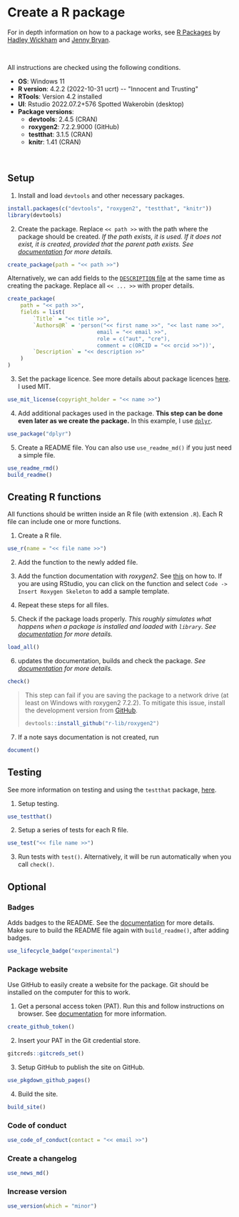 # Create a R package

For in depth information on how to a package works, see [R Packages](https://r-pkgs.org/) by [Hadley Wickham](https://hadley.nz/) and [Jenny Bryan](https://jennybryan.org/).

</br>

All instructions are checked using the following conditions.
- **OS**: Windows 11
- **R version**: 4.2.2 (2022-10-31 ucrt) -- "Innocent and Trusting"
- **RTools**: Version 4.2 installed
- **UI**: Rstudio 2022.07.2+576 Spotted Wakerobin (desktop)
- **Package versions**:
    - **devtools**: 2.4.5 (CRAN)
    - **roxygen2**: 7.2.2.9000 (GitHub)
    - **testthat**: 3.1.5 (CRAN)
    - **knitr**: 1.41 (CRAN)

</br>

## Setup

1. Install and load `devtools` and other necessary packages.
```r
install.packages(c("devtools", "roxygen2", "testthat", "knitr"))
library(devtools)
```

2. Create the package. Replace ``<< path >>`` with the path where the package should be created. *If the path exists, it is used. If it does not exist, it is created, provided that the parent path exists. See [documentation](https://usethis.r-lib.org/reference/create_package.html) for more details.*
```r
create_package(path = "<< path >>")
```

Alternatively, we can add fields to the [`DESCRIPTION` file](https://r-pkgs.org/metadata.html#sec-description) at the same time as creating the package. Replace all `<< ... >>` with proper details.
```r
create_package(
    path = "<< path >>",
    fields = list(
        `Title` = "<< title >>",
        `Authors@R` = 'person("<< first name >>", "<< last name >>", 
                            email = "<< email >>", 
                            role = c("aut", "cre"), 
                            comment = c(ORCID = "<< orcid >>"))',
        `Description` = "<< description >>"
    )
)
```

3. Set the package licence. See more details about package licences [here](https://r-pkgs.org/license.html). I used MIT.
```r
use_mit_license(copyright_holder = "<< name >>")
```

4. Add additional packages used in the package. **This step can be done even later as we create the package.** In this example, I use [`dplyr`](https://dplyr.tidyverse.org/).
```r
use_package("dplyr")
```

5. Create a README file. You can also use `use_readme_md()` if you just need a simple file.
```r
use_readme_rmd()
build_readme()
```


## Creating R functions

All functions should be written inside an R file (with extension `.R`). Each R file can include one or more functions.

1. Create a R file.
```r
use_r(name = "<< file name >>")
```

2. Add the function to the newly added file.

3. Add the function documentation with *roxygen2*. See [this](https://r-pkgs.org/man.html) on how to. If you are using RStudio, you can click on the function and select `Code -> Insert Roxygen Skeleton` to add a sample template.

4. Repeat these steps for all files.

5. Check if the package loads properly. *This roughly simulates what happens when a package is installed and loaded with `library`. See [documentation](https://www.r-project.org/nosvn/pandoc/devtools.html) for more details.*
```r
load_all()
```

6. updates the documentation, builds and check the package. *See [documentation](https://www.r-project.org/nosvn/pandoc/devtools.html) for more details.* 
```r
check()
```

> This step can fail if you are saving the package to a network drive (at least on Windows with roxygen2 7.2.2). To mitigate this issue, install the development version from [GitHub](https://github.com/r-lib/roxygen2).
> ```r
> devtools::install_github("r-lib/roxygen2")
> ```

7. If a note says documentation is not created, run
```r
document()
```


## Testing

See more information on testing and using the `testthat` package, [here](https://r-pkgs.org/testing-basics.html).

1. Setup testing.
```r
use_testthat()
```

2. Setup a series of tests for each R file.
```r
use_test("<< file name >>")
```

3. Run tests with `test()`. Alternatively, it will be run automatically when you call `check()`.


## Optional

### Badges

Adds badges to the README. See the [documentation](https://usethis.r-lib.org/reference/badges.html) for more details. Make sure to build the README file again with `build_readme()`, after adding badges.

```r
use_lifecycle_badge("experimental")
```

### Package website

Use GitHub to easily create a website for the package. Git should be installed on the computer for this to work.

1. Get a personal access token (PAT). Run this and follow instructions on browser. See [documentation](https://usethis.r-lib.org/articles/git-credentials.html) for more information.
```r
create_github_token()
```

2. Insert your PAT in the Git credential store.
```r
gitcreds::gitcreds_set()
```

3. Setup GitHub to publish the site on GitHub.
```r
use_pkgdown_github_pages()
```

4. Build the site.
```r
build_site()
```

### Code of conduct

```r
use_code_of_conduct(contact = "<< email >>")
```

### Create a changelog

```r
use_news_md()
```

### Increase version

```r
use_version(which = "minor")
```
